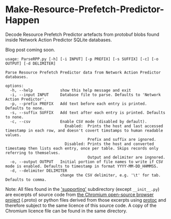 # Make-Resource-Prefetch-Predictor-Happen
Decode Resource Prefetch Predictor artefacts from protobuf blobs found inside Network Action Predictor SQLite databases.

Blog post coming soon.


```
usage: ParseRPP.py [-h] [-i INPUT] [-p PREFIX] [-s SUFFIX] [-c] [-o OUTPUT] [-d DELIMITER]

Parse Resource Prefetch Predictor data from Network Action Predictor databases.

options:
  -h, --help            show this help message and exit
  -i, --input INPUT     Database file to parse. Defaults to 'Network Action Predictor'.
  -p, --prefix PREFIX   Add text before each entry is printed. Defaults to none.
  -s, --suffix SUFFIX   Add text after each entry is printed. Defaults to none.
  -c, --csv             Enable CSV mode (disabled by default).
                          Enabled:  Prints the host and last accessed timestamp in each row, and doesn't covert timstamps to human readable values.
                                    Prefix and suffix are ignored.
                          Disabled: Prints the host and converted timestamp then lists each entry, once per table. Skips records only referring to themselves.
                                    Output and delimiter are ingnored.
  -o, --output OUTPUT   Initial portion of file names to write if CSV mode is enabled. Defaults to timestamp in format YYYY-MM-DD_HHMMSS.
  -d, --delimiter DELIMITER
                        change the CSV delimiter, e.g. '\t' for tab. Defaults to comma.
```


Note: All files found in the ['supporting'](/supporting) subdirectory (except ```__init__.py```) are excerpts of source code from [the Chromium open-source browser project](https://source.chromium.org/chromium/chromium/src/+/main:) (.proto) or python files derived from those excerpts using [protoc](https://protobuf.dev/installation/) and therefore subject to the same licence of this source code. A copy of the Chromium licence file can be found in the same directory.